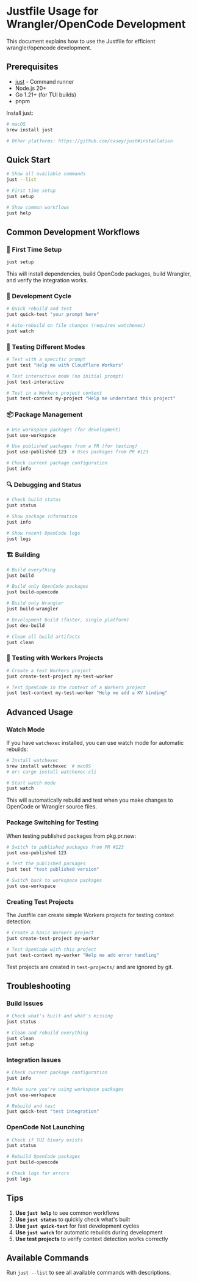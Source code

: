# Justfile Usage for Wrangler/OpenCode Development

This document explains how to use the Justfile for efficient wrangler/opencode development.

## Prerequisites

- [just](https://github.com/casey/just) - Command runner
- Node.js 20+
- Go 1.21+ (for TUI builds)
- pnpm

Install just:
```bash
# macOS
brew install just

# Other platforms: https://github.com/casey/just#installation
```

## Quick Start

```bash
# Show all available commands
just --list

# First time setup
just setup

# Show common workflows
just help
```

## Common Development Workflows

### 🚀 First Time Setup
```bash
just setup
```
This will install dependencies, build OpenCode packages, build Wrangler, and verify the integration works.

### 🔄 Development Cycle
```bash
# Quick rebuild and test
just quick-test "your prompt here"

# Auto-rebuild on file changes (requires watchexec)
just watch
```

### 🧪 Testing Different Modes
```bash
# Test with a specific prompt
just test "Help me with Cloudflare Workers"

# Test interactive mode (no initial prompt)
just test-interactive

# Test in a Workers project context
just test-context my-project "Help me understand this project"
```

### 📦 Package Management
```bash
# Use workspace packages (for development)
just use-workspace

# Use published packages from a PR (for testing)
just use-published 123  # Uses packages from PR #123

# Check current package configuration
just info
```

### 🔍 Debugging and Status
```bash
# Check build status
just status

# Show package information
just info

# Show recent OpenCode logs
just logs
```

### 🏗️ Building
```bash
# Build everything
just build

# Build only OpenCode packages
just build-opencode

# Build only Wrangler
just build-wrangler

# Development build (faster, single platform)
just dev-build

# Clean all build artifacts
just clean
```

### 🧪 Testing with Workers Projects
```bash
# Create a test Workers project
just create-test-project my-test-worker

# Test OpenCode in the context of a Workers project
just test-context my-test-worker "Help me add a KV binding"
```

## Advanced Usage

### Watch Mode
If you have `watchexec` installed, you can use watch mode for automatic rebuilds:

```bash
# Install watchexec
brew install watchexec  # macOS
# or: cargo install watchexec-cli

# Start watch mode
just watch
```

This will automatically rebuild and test when you make changes to OpenCode or Wrangler source files.

### Package Switching for Testing
When testing published packages from pkg.pr.new:

```bash
# Switch to published packages from PR #123
just use-published 123

# Test the published packages
just test "test published version"

# Switch back to workspace packages
just use-workspace
```

### Creating Test Projects
The Justfile can create simple Workers projects for testing context detection:

```bash
# Create a basic Workers project
just create-test-project my-worker

# Test OpenCode with this project
just test-context my-worker "Help me add error handling"
```

Test projects are created in `test-projects/` and are ignored by git.

## Troubleshooting

### Build Issues
```bash
# Check what's built and what's missing
just status

# Clean and rebuild everything
just clean
just setup
```

### Integration Issues
```bash
# Check current package configuration
just info

# Make sure you're using workspace packages
just use-workspace

# Rebuild and test
just quick-test "test integration"
```

### OpenCode Not Launching
```bash
# Check if TUI binary exists
just status

# Rebuild OpenCode packages
just build-opencode

# Check logs for errors
just logs
```

## Tips

1. **Use `just help`** to see common workflows
2. **Use `just status`** to quickly check what's built
3. **Use `just quick-test`** for fast development cycles
4. **Use `just watch`** for automatic rebuilds during development
5. **Use test projects** to verify context detection works correctly

## Available Commands

Run `just --list` to see all available commands with descriptions.
